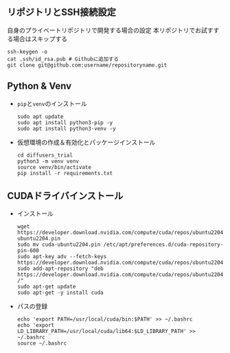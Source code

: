 ## リポジトリとSSH接続設定

自身のプライベートリポジトリで開発する場合の設定
本リポジトリでお試すする場合はスキップする

```
ssh-keygen -o
cat .ssh/id_rsa.pub # Githubに追加する
git clone git@github.com:username/repositoryname.git
```

## Python & Venv

- `pip`と`venv`のインストール
    ```
    sudo apt update
    sudo apt install python3-pip -y
    sudo apt install python3-venv -y
    ```

- 仮想環境の作成＆有効化とパッケージインストール
    ```
    cd diffusers_trial
    python3 -m venv venv
    source venv/bin/activate
    pip install -r requirements.txt
    ```

## CUDAドライバインストール

- インストール
    ```
    wget https://developer.download.nvidia.com/compute/cuda/repos/ubuntu2204/x86_64/cuda-ubuntu2204.pin
    sudo mv cuda-ubuntu2204.pin /etc/apt/preferences.d/cuda-repository-pin-600
    sudo apt-key adv --fetch-keys https://developer.download.nvidia.com/compute/cuda/repos/ubuntu2204/x86_64/3bf863cc.pub
    sudo add-apt-repository "deb https://developer.download.nvidia.com/compute/cuda/repos/ubuntu2204/x86_64/ /"
    sudo apt-get update
    sudo apt-get -y install cuda
    ```
- パスの登録
    ```
    echo 'export PATH=/usr/local/cuda/bin:$PATH' >> ~/.bashrc
    echo 'export LD_LIBRARY_PATH=/usr/local/cuda/lib64:$LD_LIBRARY_PATH' >> ~/.bashrc
    source ~/.bashrc
    ```
